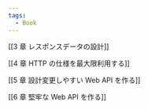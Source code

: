 ```yaml
---
tags:
  - Book
---
```


[[3 章 レスポンスデータの設計]]

[[4 章 HTTP の仕様を最大限利用する]]

[[5 章 設計変更しやすい Web API を作る]]

[[6 章 堅牢な Web API を作る]]
